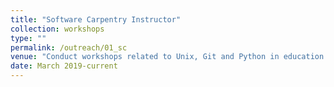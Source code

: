 ```yaml
---
title: "Software Carpentry Instructor"
collection: workshops
type: ""
permalink: /outreach/01_sc
venue: "Conduct workshops related to Unix, Git and Python in education institutions."
date: March 2019-current
---
```


